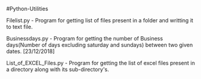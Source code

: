 #Python-Utilities

Filelist.py - Program for getting list of files present in a folder and writting it to text file.

Businessdays.py - Program for getting the number of Business days(Number of days excluding saturday and sundays) between two given dates. [23/12/2018]

List_of_EXCEL_Files.py - Program for getting the list of excel files present in a directory along with its sub-directory's.
